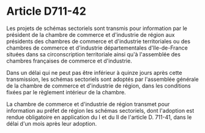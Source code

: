 # Article D711-42

Les projets de schémas sectoriels sont transmis pour information par le président de la chambre de commerce et d'industrie de région aux présidents des chambres de commerce et d'industrie territoriales ou des chambres de commerce et d'industrie départementales d'Ile-de-France situées dans sa circonscription territoriale ainsi qu'à l'assemblée des chambres françaises de commerce et d'industrie.

Dans un délai qui ne peut pas être inférieur à quinze jours après cette transmission, les schémas sectoriels sont adoptés par l'assemblée générale de la chambre de commerce et d'industrie de région, dans les conditions fixées par le règlement intérieur de la chambre.

La chambre de commerce et d'industrie de région transmet pour information au préfet de région les schémas sectoriels, dont l'adoption est rendue obligatoire en application du I et du II de l'article D. 711-41, dans le délai d'un mois après leur adoption.
